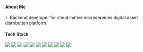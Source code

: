 #### About Me
✨ Backend developer for cloud-native microservices digital asset distribution platform

#### Tech Stack
<img src="https://img.shields.io/badge/-Spring Boot-6DB33F?style=flat&logo=springboot&logoColor=white"/>  <img src="https://img.shields.io/badge/-FastAPI-009688?style=flat&logo=fastapi&logoColor=white"/>
  <img src="https://img.shields.io/badge/-Django-092E20?style=flat&logo=django&logoColor=white"/>  <img src="https://img.shields.io/badge/-Apache Kafka-231F20?style=flat&logo=apachekafka&logoColor=white"/> <img src="https://img.shields.io/badge/-PostgreSQL-4169E1?style=flat&logo=postgresql&logoColor=white"/>  <img src="https://img.shields.io/badge/-MariaDB-003545?style=flat&logo=mariadb&logoColor=white"/>  <img src="https://img.shields.io/badge/-OpenSearch-005EB8?style=flat&logo=opensearch&logoColor=white"/>  <img src="https://img.shields.io/badge/-Elastic Stack-005571?style=flat&logo=elasticstack&logoColor=white"/> <img src="https://img.shields.io/badge/-Jenkins-D24939?style=flat&logo=jenkins&logoColor=white"/>  <img src="https://img.shields.io/badge/-Docker-2496ED?style=flat&logo=docker&logoColor=white"/>  <img src="https://img.shields.io/badge/-Kubernetes-326CE5?style=flat&logo=kubernetes&logoColor=white"/>

<!--[Simple Icon Badges](https://gist.github.com/kimjisub/360ea6fc43b82baaf7193175fd12d2f7)-->

<!--[![Solved.ac 프로필](http://mazassumnida.wtf/api/mini/generate_badge?boj=ehdrud1129)](https://solved.ac/ehdrud1129)-->
